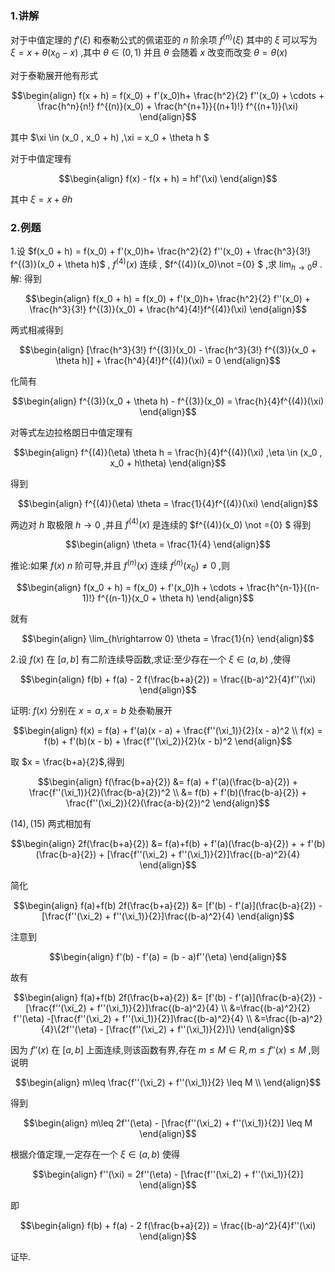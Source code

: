 ### 1.讲解
对于中值定理的 $f'(\xi)$ 和泰勒公式的佩诺亚的 $n$ 阶余项 $f^{(n)}(\xi)$ 其中的 $\xi$ 可以写为 $\xi =  x+ \theta (x_0 - x)$ ,其中 $\theta \in (0,1)$ 并且 $\theta$ 会随着 $x$ 改变而改变 $\theta = \theta(x)$

对于泰勒展开他有形式

$$\begin{align}
    f(x + h) = f(x_0) + f'(x_0)h+ \frac{h^2}{2} f''(x_0) + \cdots + \frac{h^n}{n!} f^{(n)}(x_0) + \frac{h^{n+1}}{(n+1)!} f^{(n+1)}(\xi) 
\end{align}$$

其中 $\xi \in (x_0 , x_0 + h) ,\xi = x_0 + \theta h $

对于中值定理有

$$\begin{align}
    f(x) - f(x + h) = hf'(\xi) 
\end{align}$$

其中 $\xi = x + \theta h$


### 2.例题
1.设 $f(x_0 + h)  = f(x_0) + f'(x_0)h+ \frac{h^2}{2} f''(x_0) + \frac{h^3}{3!} f^{(3)}(x_0 + \theta h)$ , $f^{(4)}(x)$ 连续 , $f^{(4)}(x_0)\not ={0} $ ,求 $\displaystyle \lim_{h\rightarrow 0} \theta$ .
解:
得到

$$\begin{align}
    f(x_0 + h)  = f(x_0) + f'(x_0)h+ \frac{h^2}{2} f''(x_0) + \frac{h^3}{3!} f^{(3)}(x_0) + \frac{h^4}{4!}f^{(4)}(\xi)
\end{align}$$

两式相减得到

$$\begin{align}
    [\frac{h^3}{3!} f^{(3)}(x_0) - \frac{h^3}{3!} f^{(3)}(x_0 + \theta h)] + \frac{h^4}{4!}f^{(4)}(\xi) = 0
\end{align}$$

化简有

$$\begin{align}
    f^{(3)}(x_0 + \theta h) - f^{(3)}(x_0) = \frac{h}{4}f^{(4)}(\xi)
\end{align}$$


对等式左边拉格朗日中值定理有

$$\begin{align}
    f^{(4)}(\eta) \theta h = \frac{h}{4}f^{(4)}(\xi)   ,\eta \in (x_0 , x_0 + h\theta)
\end{align}$$

得到

$$\begin{align}
    f^{(4)}(\eta) \theta  = \frac{1}{4}f^{(4)}(\xi)
\end{align}$$

两边对 $h$ 取极限 $h\rightarrow 0$ ,并且 $f^{(4)}(x)$ 是连续的 $f^{(4)}(x_0) \not ={0} $ 得到

$$\begin{align}
    \theta = \frac{1}{4}
\end{align}$$

推论:如果 $f(x)$ $n$ 阶可导,并且 $f^{(n)}(x)$ 连续 $f^{(n)}(x_0) \not ={0}$ ,则

$$\begin{align}
    f(x_0 + h) = f(x_0) + f'(x_0)h + \cdots + \frac{h^{n-1}}{(n-1)!} f^{(n-1)}(x_0 + \theta h)
\end{align}$$

就有

$$\begin{align}
    \lim_{h\rightarrow 0} \theta = \frac{1}{n}
\end{align}$$

2.设 $f(x)$ 在 $[a,b]$ 有二阶连续导函数,求证:至少存在一个 $\xi \in(a,b)$ ,使得

$$\begin{align}
    f(b) + f(a) - 2 f(\frac{b+a}{2}) = \frac{(b-a)^2}{4}f''(\xi)
\end{align}$$

证明:
$f(x)$ 分别在 $x = a , x = b$ 处泰勒展开

$$\begin{align}
    f(x) = f(a) + f'(a)(x - a) + \frac{f''(\xi_1)}{2}(x - a)^2 \\
    f(x) = f(b) + f'(b)(x - b) + \frac{f''(\xi_2)}{2}(x - b)^2
\end{align}$$

取 $x = \frac{b+a}{2}$,得到

$$\begin{align}
    f(\frac{b+a}{2}) &= f(a) + f'(a)(\frac{b-a}{2}) + \frac{f''(\xi_1)}{2}(\frac{b-a}{2})^2 \\
    &= f(b) + f'(b)(\frac{b-a}{2}) + \frac{f''(\xi_2)}{2}(\frac{a-b}{2})^2
\end{align}$$


$(14),(15)$ 两式相加有

$$\begin{align}
    2f(\frac{b+a}{2}) &= f(a)+f(b)  + f'(a)(\frac{b-a}{2}) + + f'(b)(\frac{b-a}{2}) + [\frac{f''(\xi_2) + f''(\xi_1)}{2}]\frac{(b-a)^2}{4}
\end{align}$$

简化

$$\begin{align}
    f(a)+f(b)   2f(\frac{b+a}{2}) &=  [f'(b) - f'(a)](\frac{b-a}{2}) - [\frac{f''(\xi_2) + f''(\xi_1)}{2}]\frac{(b-a)^2}{4}
\end{align}$$

注意到

$$\begin{align}
    f'(b) - f'(a) = (b - a)f''(\eta)
\end{align}$$

故有

$$\begin{align}
    f(a)+f(b)   2f(\frac{b+a}{2}) &=  [f'(b) - f'(a)](\frac{b-a}{2}) - [\frac{f''(\xi_2) + f''(\xi_1)}{2}]\frac{(b-a)^2}{4} \\
    &=\frac{(b-a)^2}{2} f''(\eta) -[\frac{f''(\xi_2) + f''(\xi_1)}{2}]\frac{(b-a)^2}{4} \\
    &=\frac{(b-a)^2}{4}\{2f''(\eta) - [\frac{f''(\xi_2) + f''(\xi_1)}{2}]\}
\end{align}$$


因为 $f''(x)$ 在 $[a,b]$ 上面连续,则该函数有界,存在 $m\leq M \in R,m \leq f''(x)\leq M$ ,则说明

$$\begin{align}
    m\leq \frac{f''(\xi_2) + f''(\xi_1)}{2} \leq M \\
\end{align}$$

得到

$$\begin{align}
    m\leq 2f''(\eta) - [\frac{f''(\xi_2) + f''(\xi_1)}{2}] \leq M
\end{align}$$

根据介值定理,一定存在一个 $\xi \in (a,b)$ 使得

$$\begin{align}
    f''(\xi) = 2f''(\eta) - [\frac{f''(\xi_2) + f''(\xi_1)}{2}]
\end{align}$$

即

$$\begin{align}
    f(b) + f(a) - 2 f(\frac{b+a}{2}) = \frac{(b-a)^2}{4}f''(\xi)
\end{align}$$

证毕.